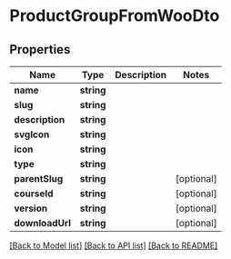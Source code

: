 # ProductGroupFromWooDto

## Properties
Name | Type | Description | Notes
------------ | ------------- | ------------- | -------------
**name** | **string** |  | 
**slug** | **string** |  | 
**description** | **string** |  | 
**svgIcon** | **string** |  | 
**icon** | **string** |  | 
**type** | **string** |  | 
**parentSlug** | **string** |  | [optional] 
**courseId** | **string** |  | [optional] 
**version** | **string** |  | [optional] 
**downloadUrl** | **string** |  | [optional] 

[[Back to Model list]](../../README.md#documentation-for-models) [[Back to API list]](../../README.md#documentation-for-api-endpoints) [[Back to README]](../../README.md)

